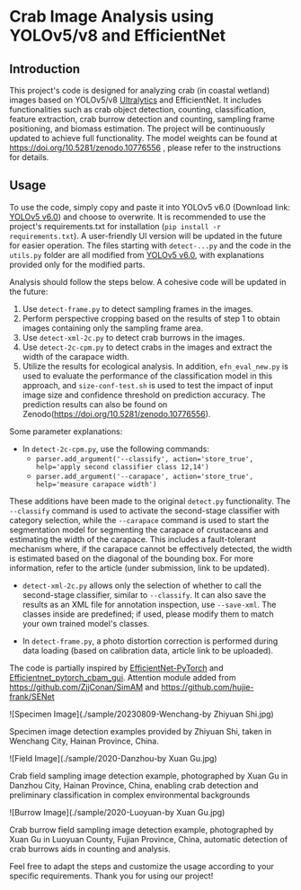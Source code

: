 # Crab Image Analysis using YOLOv5/v8 and EfficientNet

## Introduction

This project's code is designed for analyzing  crab (in coastal wetland) images based on YOLOv5/v8 [Ultralytics](https://github.com/ultralytics/ultralytics) and EfficientNet. It includes functionalities such as crab object detection, counting, classification, feature extraction, crab burrow detection and counting, sampling frame positioning, and biomass estimation. The project will be continuously updated to achieve full functionality.
The model weights can be found at https://doi.org/10.5281/zenodo.10776556 , please refer to the instructions for details.
## Usage

To use the code, simply copy and paste it into YOLOv5 v6.0 (Download link: [YOLOv5 v6.0](https://github.com/ultralytics/yolov5/releases/tag/v6.0)) and choose to overwrite. It is recommended to use the project's requirements.txt for installation (`pip install -r requirements.txt`). A user-friendly UI version will be updated in the future for easier operation.
The files starting with `detect-...py` and the code in the `utils.py` folder are all modified from [YOLOv5 v6.0](https://github.com/ultralytics/yolov5/releases/tag/v6.0), with explanations provided only for the modified parts. 

Analysis should follow the steps below. A cohesive code will be updated in the future:
1. Use `detect-frame.py` to detect sampling frames in the images.
2. Perform perspective cropping based on the results of step 1 to obtain images containing only the sampling frame area.
3. Use `detect-xml-2c.py` to detect crab burrows in the images.
4. Use `detect-2c-cpm.py` to detect crabs in the images and extract the width of the carapace width.
5. Utilize the results for ecological analysis.
In addition, `efn_eval_new.py` is used to evaluate the performance of the classification model in this approach, and `size-conf-test.sh` is used to test the impact of input image size and confidence threshold on prediction accuracy. The prediction results can also be found on Zenodo(https://doi.org/10.5281/zenodo.10776556).

Some parameter explanations: 
- In `detect-2c-cpm.py`, use the following commands:
    - `parser.add_argument('--classify', action='store_true', help='apply second classifier class 12,14')`
    - `parser.add_argument('--carapace', action='store_true', help='measure carapace width')`

These additions have been made to the original `detect.py` functionality. The `--classify` command is used to activate the second-stage classifier with category selection, while the `--carapace` command is used to start the segmentation model for segmenting the carapace of crustaceans and estimating the width of the carapace. This includes a fault-tolerant mechanism where, if the carapace cannot be effectively detected, the width is estimated based on the diagonal of the bounding box. For more information, refer to the article (under submission, link to be updated).

- `detect-xml-2c.py` allows only the selection of whether to call the second-stage classifier, similar to `--classify`. It can also save the results as an XML file for annotation inspection, use `--save-xml`. The classes inside are predefined; if used, please modify them to match your own trained model's classes.

- In `detect-frame.py`, a photo distortion correction is performed during data loading (based on calibration data, article link to be uploaded).

The code is partially inspired by [EfficientNet-PyTorch](https://github.com/lukemelas/EfficientNet-PyTorch) and [Efficientnet_pytorch_cbam_gui](https://github.com/whisperLiang/Efficientnet_pytorch_cbam_gui).
Attention module added from https://github.com/ZjjConan/SimAM and https://github.com/hujie-frank/SENet

![Specimen Image](./sample/20230809-Wenchang-by Zhiyuan Shi.jpg)

Specimen image detection examples provided by Zhiyuan Shi, taken in Wenchang City, Hainan Province, China. 

![Field Image](./sample/2020-Danzhou-by Xuan Gu.jpg)

Crab field sampling image detection example, photographed by Xuan Gu in Danzhou City, Hainan Province, China, enabling crab detection and preliminary classification in complex environmental backgrounds

![Burrow Image](./sample/2020-Luoyuan-by Xuan Gu.jpg)

Crab burrow field sampling image detection example, photographed by Xuan Gu in Luoyuan County, Fujian Province, China, automatic detection of crab burrows aids in counting and analysis.

Feel free to adapt the steps and customize the usage according to your specific requirements. Thank you for using our project!
